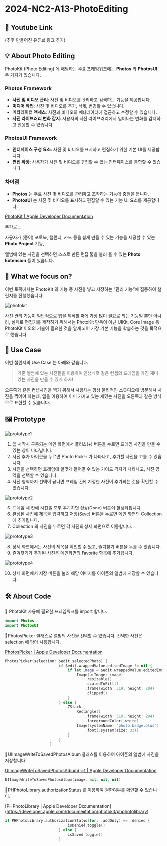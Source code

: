 # 2024-NC2-A13-PhotoEditing
## 🎥 Youtube Link
(추후 만들어진 유튜브 링크 추가)

## 💡 About Photo Editing

PhotoKit (Photo Editing) 에 해당하는 주요 프레임워크에는 **Photos** 와 **PhotosUI** 두 가지가 있습니다. 

### Photos Framework

- **사진 및 비디오 관리**: 사진 및 비디오를 관리하고 검색하는 기능을 제공합니다.
- **미디어 작업**: 사진 및 비디오를 추가, 삭제, 변경할 수 있습니다.
- **메타데이터 액세스**: 사진과 비디오의 메타데이터에 접근하고 수정할 수 있습니다.
- **사진 라이브러리 변화 감지**: 사용자의 사진 라이브러리에서 일어나는 변화를 감지하고 반응할 수 있습니다.

### PhotosUI Framework

- **인터페이스 구성 요소**: 사진 및 비디오를 표시하고 편집하기 위한 기본 UI를 제공합니다.
- **편집 확장**: 사용자가 사진 및 비디오를 편집할 수 있는 인터페이스를 통합할 수 있습니다.

### 차이점

- **Photos** 는 주로 사진 및 비디오를 관리하고 조작하는 기능에 중점을 둡니다.
- **PhotosUI** 는 사진 및 비디오를 표시하고 편집할 수 있는 기본 UI 요소를 제공합니다.

[PhotoKit | Apple Developer Documentation](https://developer.apple.com/documentation/photokit)

추가로는

사용자가 (종이) 포토북, 캘린더, 카드 등을 쉽게 만들 수 있는 기능을 제공할 수 있는 **Photo Project** 기능, 

앨범에 있는 사진을 선택하면 스스로 만든 편집 툴을 불러 올 수 있는 **Photo Extension** 등이 있습니다.

## 🎯 What we focus on?

이번 토픽에서는 PhotoKit 의 기능 중 사진을 넣고 저장하는 “관리 기능”에 집중하여 챌린지를 진행했습니다.

![photokit](https://github.com/DeveloperAcademy-POSTECH/2024-NC2-A13-PhotoEditing/assets/94823065/aaf5b32d-c3c7-419d-96dd-ec2b12e1ff58)

사진 관리 기능이 일반적으로 앱을 제작할 때에 가장 많이 필요로 되는 기능일 뿐만 아니라, 실제로 편집기를 제작하기 위해서는 PhotoKit 단독이 아닌 UIKit, Core Image 등 PhotoKit 이외의 기술이 필요한 것을 알게 되어 가장 기본 기능을 학습하는 것을 목적으로 했습니다.

## 💼 Use Case

이번 챌린지의 Use Case 는 아래와 같습니다.

> 기존 앨범에 있는 사진들을 이용하여 인생네컷 같은 컨셉의 프레임을 가진 재미있는 사진을 만들 수 있게 하자!
> 

오른쪽과 같은 컨셉사진을 찍기 위해서 사용자는 항상 물리적인 스튜디오에 방문해서 사진을 찍어야 하는데, 앱을 이용하여 이미 가지고 있는 재밌는 사진을 오른쪽과 같은 방식으로 표현할 수 있습니다.

## 🖼️ Prototype

![prototype1](https://github.com/DeveloperAcademy-POSTECH/2024-NC2-A13-PhotoEditing/assets/94823065/a1dc60c5-8260-4968-bc09-681b9665942e)

1. 앱 시작시 구동되는 메인 화면에서 플러스(+) 버튼을 누르면 프레임 사진을 만들 수 있는 창이 나타납니다.
2. 사진 추가 아이콘을 누르면 Photo Picker 가 나타나고, 추가할 사진을 고를 수 있습니다.
3. 사진을 선택하면 프레임에 알맞게 들어갈 수 있는 가이드 격자가 나타나고, 사진 영역을 선택할 수 있습니다.
4. 사진 영역까지 선택이 끝나면 프레임 칸에 지정한 사진이 추가되는 것을 확인할 수 있습니다.

![prototype2](https://github.com/DeveloperAcademy-POSTECH/2024-NC2-A13-PhotoEditing/assets/94823065/49029aaf-7a31-42ff-8288-bcaa8439bd9c)

5. 프레임 세 칸에 사진을 모두 추가하면 완성(Done) 버튼이 활성화됩니다.
6. 완성된 사진에 제목을 입력하고 저장(Save) 버튼을 누르면 메인 화면의 Collection 에 추가됩니다.
7. Collection 의 사진을 누르면 각 사진의 상세 화면으로 이동합니다.

![prototype3](https://github.com/DeveloperAcademy-POSTECH/2024-NC2-A13-PhotoEditing/assets/94823065/b98bc0a7-8340-4a36-b2fa-f2f042609b4b)

8. 상세 화면에서는 사진의 제목을 확인할 수 있고, 즐겨찾기 버튼을 누를 수 있습니다.
9. 즐겨찾기가 추가된 사진은 메인화면의 Favorite 항목에 추가됩니다.

![prototype4](https://github.com/DeveloperAcademy-POSTECH/2024-NC2-A13-PhotoEditing/assets/94823065/58560784-e852-41da-bfa0-5c71259cf53d)

10. 상세 화면에서 저장 버튼을 눌러 해당 이미지를 아이폰의 앨범에 저장할 수 있습니다.


## 🛠️ About Code

🔻 PhotoKit 사용에 필요한 프레임워크를 import 합니다.

```swift
import Photos
import PhotosUI
```

🔻PhotosPicker 클래스로 앨범의 사진을 선택할 수 있습니다. 선택한 사진은 selection 에 담아 사용합니다.

[PhotosPicker | Apple Developer Documentation](https://developer.apple.com/documentation/photokit/photospicker)

```swift
PhotosPicker(selection: $edit.selectedPhoto) {
                        if $edit.wrappedValue.editedImage != nil {
                            if let image = $edit.wrappedValue.editedImage {
                                Image(uiImage: image)
                                    .resizable()
                                    .scaledToFill()
                                    .frame(width: 319, height: 204)
                                    .clipped()
                            }
                        } else {
                            ZStack {
                                Rectangle()
                                    .frame(width: 319, height: 204)
                                    .foregroundColor(.white)
                                Image(systemName: "photo.badge.plus")
                                    .font(.system(size: 33))
                            }
                        }
                    }
```

🔻UIImageWriteToSavedPhotosAlbum 클래스를 이용하여 아이폰의 앨범에 사진을 저장합니다.

[UIImageWriteToSavedPhotosAlbum(_:_:_:_:) | Apple Developer Documentation](https://developer.apple.com/documentation/uikit/1619125-uiimagewritetosavedphotosalbum)

```swift
UIImageWriteToSavedPhotosAlbum(image, nil, nil, nil)
```

🔻PHPhotoLibrary.authorizationStatus 를 이용하여 권한여부를 확인할 수 있습니다.

[PHPhotoLibrary | Apple Developer Documentation] (https://developer.apple.com/documentation/photokit/phphotolibrary)

```swift
if PHPhotoLibrary.authorizationStatus(for: .addOnly) == .denied {
                            isDenied.toggle()
                        } else {
                            isSaved.toggle()
                        }
```
